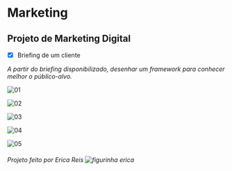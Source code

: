 # Marketing

## Projeto de Marketing Digital 

- [x] Briefing de um cliente

_A partir do briefing disponibilizado, desenhar um framework para conhecer melhor o público-alvo._

![01](https://github.com/EricaKeka/Marketing-/assets/142466232/73386532-b27b-4ced-9cad-8e8a22394993)

![02](https://github.com/EricaKeka/Marketing-/assets/142466232/06800ad3-29bb-4f1b-997d-73f8225cdc50)

![03](https://github.com/EricaKeka/Marketing-/assets/142466232/6a98b300-c5e6-40e0-8f77-ff40fe8b41a0)

![04](https://github.com/EricaKeka/Marketing-/assets/142466232/ba0f4170-19bd-4bfb-a203-545e8be4fdcf)

![05](https://github.com/EricaKeka/Marketing-/assets/142466232/43a08aeb-d3e0-4864-b075-7265f2c36953)

###### _Projeto feito por Erica Reis_ ![figurinha erica](https://github.com/EricaKeka/Marketing-/assets/142466232/10c341fc-e95c-4908-9192-a51f8f34330d)

